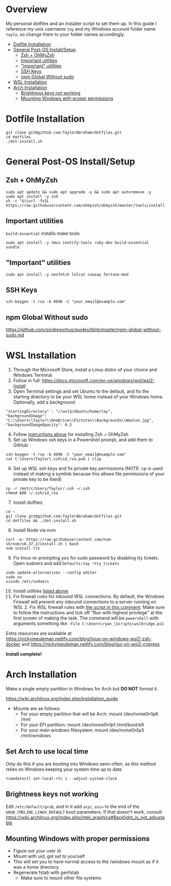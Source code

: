# Overview
My personal dotfiles and an installer script to set them up. In this guide I reference my unix username `tay` and my Windows account folder name `taylo`, so change them to your folder names accordingly.

- [Dotfile Installation](#dotfile-installation)
- [General Post-OS Install/Setup](#general-post-os-installsetup)
  * [Zsh + OhMyZsh](#zsh--ohmyzsh)
  * [Important utilities](#important-utilities)
  * ["Important" utilities](#important-utilities)
  * [SSH Keys](#ssh-keys)
  * [npm Global Without sudo](#npm-global-without-sudo)
- [WSL Installation](#wsl-installation)
- [Arch Installation](#arch-installation)
  * [Brightness keys not working](#brightness-keys-not-working)
  * [Mounting Windows with proper permissions](#mounting-windows-with-proper-permissions)

# Dotfile Installation
```
git clone git@github.com:TaylorAbraham/dotfiles.git
cd dotfiles
./dot-install.sh
```

# General Post-OS Install/Setup

## Zsh + OhMyZsh
```
sudo apt update && sudo apt upgrade -y && sudo apt autoremove -y
sudo apt install -y zsh
sh -c "$(curl -fsSL https://raw.githubusercontent.com/ohmyzsh/ohmyzsh/master/tools/install.sh)"
```

## Important utilities
`build-essential` installs make tools
```
sudo apt install -y tmux inotify-tools ruby-dev build-essential
vundle
```

## "Important" utilities
```
sudo apt install -y neofetch lolcat cowsay fortune-mod
```

## SSH Keys
```
ssh-keygen -t rsa -b 4096 -C "your_email@example.com"
```

## npm Global Without sudo
https://github.com/sindresorhus/guides/blob/master/npm-global-without-sudo.md

# WSL Installation
1. Through the Microsoft Store, install a Linux distro of your choice and Windows Terminal
2. Follow in full: https://docs.microsoft.com/en-us/windows/wsl/wsl2-install
3. Open Terminal settings and set Ubuntu to the default, and fix the starting directory to be your WSL home instead of your Windows home. Optionally, add a background.
```
"startingDirectory" : "//wsl$/Ubuntu/home/tay",
"backgroundImage": "C:\\Users\\Taylor\\OneDrive\\Pictures\\Backgrounds\\Wooloo.jpg",
"backgroundImageOpacity": 0.3
```
4. Follow [instructions above](#zsh--ohmyzsh) for installing Zsh + OhMyZsh
5. Set up Windows ssh keys in a Powershell prompt, and add them to GitHub
```
ssh-keygen -t rsa -b 4096 -C "your_email@example.com"
cat C:\Users\Taylor\.ssh\id_rsa.pub | clip
```
6. Set up WSL ssh keys and fix private key permissions (NOTE: cp is used instead of making a symlink because this allows file permissions of your private key to be fixed)
```
cp -r /mnt/c/Users/Taylor/.ssh ~/.ssh
chmod 600 ~/.ssh/id_rsa
```
7. Install dotfiles
```
cd ~
git clone git@github.com:TaylorAbraham/dotfiles.git
cd dotfiles && ./dot-install.sh
```
8. Install Node via nvm
```
curl -o- https://raw.githubusercontent.com/nvm-sh/nvm/v0.37.2/install.sh | bash
nvm install lts
```
9. Fix tmux re-prompting you for sudo password by disabling tty tickets. Open sudoers and add `Defaults:tay !tty_tickets`
```
sudo update-alternatives --config editor
sudo su
visudo /etc/sudoers
```
10. Install utilities [listed above](#important-utilities)
11. Fix firewall rules for inbound WSL connections. By default, the Windows Firewall will prevent any inbound connections to a server running on WSL 2. Fix WSL firewall rules with [the script in this comment](https://github.com/microsoft/WSL/issues/4150#issuecomment-504209723). Make sure to follow the instructions and tick off "Run with highest privilege" at the first screen of making the task. The command will be `powershell` with arguments something like `-File C:\Users\ryan_\Scripts\wslbridge.ps1`

Extra resources are available at https://nickymeuleman.netlify.com/blog/linux-on-windows-wsl2-zsh-docker and https://nickymeuleman.netlify.com/blog/gui-on-wsl2-cypress

**Install complete!**

# Arch Installation

Make a single empty partition in Windows for Arch but **DO NOT** format it.

https://wiki.archlinux.org/index.php/installation_guide

- Mounts are as follows:
    - For your empty partition that will be Arch: mount /dev/nvme0n1p6 /mnt
    - For your EFI partition: mount /dev/nvme0n1p1 /mnt/boot/efi
    - For your main windows filesystem: mount /dev/nvme0n1p3 /mnt/windows

## Set Arch to use local time
Only do this if you are booting into Windows semi-often, as this method relies on Windows keeping your system time up to date
```
timedatectl set-local-rtc 1 --adjust-system-clock
```

## Brightness keys not working
Edit `/etc/default/grub`, and in it add `acpi_osi=` to the end of the `GRUB_CMDLINE_LINUX_DEFAULT` boot parameters. If that doesn't work, consult https://wiki.archlinux.org/index.php/intel_graphics#Backlight_is_not_adjustable

## Mounting Windows with proper permissions
- Figure out your user id
- Mount with uid, gid set to yourself
- This will set you to have normal access to the /windows mount as if it was a home directory
- Regenerate fstab with genfstab
    - Make sure to mount other file systems
